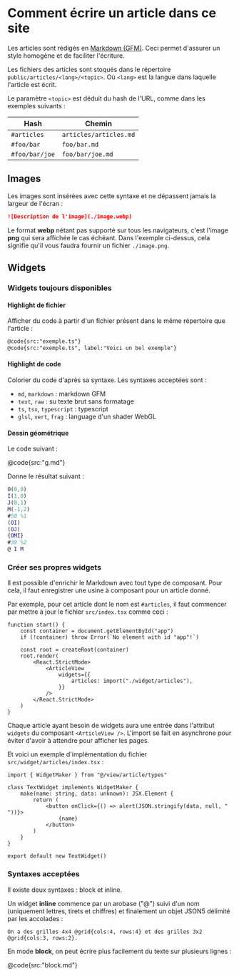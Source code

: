# Comment écrire un article dans ce site

Les articles sont rédigés en [Markdown (GFM)](https://github.github.com/gfm/).
Ceci permet d'assurer un style homogène et de faciliter l'écriture.

Les fichiers des articles sont stoqués dans le répertoire
`public/articles/<lang>/<topic>`. Où `<lang>` est la langue dans laquelle
l'article est écrit.

Le paramètre `<topic>` est déduit du hash de l'URL, comme dans les exemples suivants :

| Hash | Chemin |
| ---- | ------ |
| `#articles` | `articles/articles.md` |
| `#foo/bar` | `foo/bar.md` |
| `#foo/bar/joe` | `foo/bar/joe.md` |

## Images

Les images sont insérées avec cette syntaxe et ne dépassent jamais
la largeur de l'écran :

```md
![Description de l'image](./image.webp)
```

Le format **webp** nétant pas supporté sur tous les navigateurs, c'est l'image
**png** qui sera affichée le cas échéant. Dans l'exemple ci-dessus, cela signifie
qu'il vous faudra fournir un fichier `./image.png`.

## Widgets

### Widgets toujours disponibles

#### Highlight de fichier

Afficher du code à partir d'un fichier présent dans le même répertoire que
l'article :

```md
@code{src:"exemple.ts"}
@code{src:"exemple.ts", label:"Voici un bel exemple"}
```

#### Highlight de code

Colorier du code d'après sa syntaxe. Les syntaxes acceptées sont :

* `md`, `markdown` : markdown GFM
* `text`, `raw` : su texte brut sans formatage
* `ts`, `tsx`, `typescript` : typescript
* `glsl`, `vert`, `frag` : language d'un shader WebGL

#### Dessin géométrique

Le code suivant :

@code{src:"g.md"}

Donne le résultat suivant :

```g
O(0,0)
I(1,0)
J(0,1)
M(-1,2)
#50 %1
(OI)
(OJ)
{OMI}
#39 %2
@ I M
```

### Créer ses propres widgets

Il est possible d'enrichir le Markdown avec tout type de composant.
Pour cela, il faut enregistrer une usine à composant pour un article donné.

Par exemple, pour cet article dont le nom est `#articles`, il faut commencer par
mettre à jour le fichier `src/index.tsx` comme ceci :

```tsx{label: "src/index.tsx"}
function start() {
    const container = document.getElementById("app")
    if (!container) throw Error(`No element with id "app"!`)

    const root = createRoot(container)
    root.render(
        <React.StrictMode>
            <ArticleView
                widgets={{
                    articles: import("./widget/articles"),
                }}
            />
        </React.StrictMode>
    )
}
```

Chaque article ayant besoin de widgets aura une entrée dans l'attribut `widgets` du
composant `<ArticleView />`. L'import se fait en asynchrone pour éviter d'avoir à
attendre pour afficher les pages.

Et voici un exemple d'implémentation du fichier `src/widget/articles/index.tsx` :

```tsx
import { WidgetMaker } from "@/view/article/types"

class TextWidget implements WidgetMaker {
    make(name: string, data: unknown): JSX.Element {
        return (
            <button onClick={() => alert(JSON.stringify(data, null, "  "))}>
                {name}
            </button>
        )
    }
}

export default new TextWidget()
```

### Syntaxes acceptées

Il existe deux syntaxes : block et inline.

Un widget **inline** commence par un arobase ("@") suivi d'un nom (uniquement lettres, tirets et chiffres) et finalement un objet JSON5 délimité par les accolades :

```raw
On a des grilles 4x4 @grid{cols:4, rows:4} et des grilles 3x2 @grid{cols:3, rows:2}.
```

En mode **block**, on peut écrire plus facilement du texte sur plusieurs lignes :

@code{src:"block.md"}
